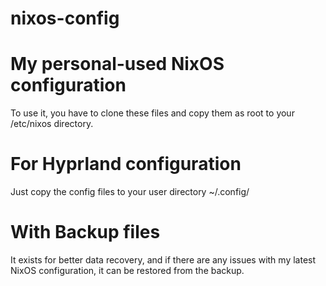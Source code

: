 # nixos-config
# My personal-used NixOS configuration

  To use it, you have to clone these files and copy them as root to your /etc/nixos directory.
  
# For Hyprland configuration
  
  Just copy the config files to your user directory ~/.config/

# With Backup files

  It exists for better data recovery, and if there are any issues with my latest NixOS configuration, it can be restored from the backup.
